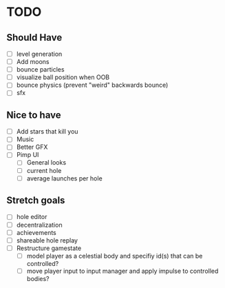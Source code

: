 # TODO

## Should Have

- [ ] level generation
- [ ] Add moons
- [ ] bounce particles
- [ ] visualize ball position when OOB
- [ ] bounce physics (prevent "weird" backwards bounce)
- [ ] sfx

## Nice to have

- [ ] Add stars that kill you
- [ ] Music
- [ ] Better GFX
- [ ] Pimp UI
  - [ ] General looks
  - [ ] current hole
  - [ ] average launches per hole

## Stretch goals

- [ ] hole editor
- [ ] decentralization
- [ ] achievements
- [ ] shareable hole replay
- [ ] Restructure gamestate
  - [ ] model player as a celestial body and specifiy id(s) that can be controlled?
  - [ ] move player input to input manager and apply impulse to controlled bodies?
